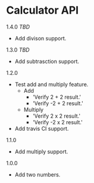 
# Calculator API

1.4.0 *TBD*
- Add divison support.

1.3.0 *TBD*
- Add subtrasction support.

1.2.0
- Test add and multiply feature.
    - Add
        - 'Verify 2 + 2 result.'
        - 'Verify -2 + 2 result.'
    - Multiply
        - 'Verify 2 x 2 result.'
        - 'Verify -2 x 2 result.'
- Add travis CI support.

1.1.0
- Add multiply support.

1.0.0
- Add two numbers.

